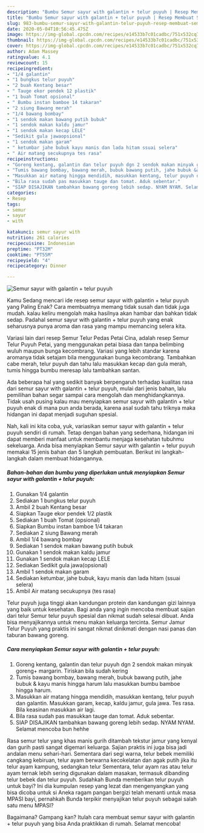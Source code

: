 ```yaml
---
description: "Bumbu Semur sayur with galantin + telur puyuh | Resep Membuat Semur sayur with galantin + telur puyuh Yang Enak Banget"
title: "Bumbu Semur sayur with galantin + telur puyuh | Resep Membuat Semur sayur with galantin + telur puyuh Yang Enak Banget"
slug: 983-bumbu-semur-sayur-with-galantin-telur-puyuh-resep-membuat-semur-sayur-with-galantin-telur-puyuh-yang-enak-banget
date: 2020-05-04T10:56:45.475Z
image: https://img-global.cpcdn.com/recipes/e14533b7c01cadbc/751x532cq70/semur-sayur-with-galantin-telur-puyuh-foto-resep-utama.jpg
thumbnail: https://img-global.cpcdn.com/recipes/e14533b7c01cadbc/751x532cq70/semur-sayur-with-galantin-telur-puyuh-foto-resep-utama.jpg
cover: https://img-global.cpcdn.com/recipes/e14533b7c01cadbc/751x532cq70/semur-sayur-with-galantin-telur-puyuh-foto-resep-utama.jpg
author: Adam Massey
ratingvalue: 4.1
reviewcount: 15
recipeingredient:
- "1/4 galantin"
- "1 bungkus telur puyuh"
- "2 buah Kentang besar"
- " Tauge ekor pendek 12 plastik"
- "1 buah Tomat opsional"
- " Bumbu instan bamboe 14 takaran"
- "2 siung Bawang merah"
- "1/4 bawang bombay"
- "1 sendok makan bawang putih bubuk"
- "1 sendok makan kaldu jamur"
- "1 sendok makan kecap LELE"
- "Sedikit gula jawaopsional"
- "1 sendok makan garam"
- " ketumbar jahe bubuk kayu manis dan lada hitam ssuai selera"
- " Air matang secukupnya tes rasa"
recipeinstructions:
- "Goreng kentang, galantin dan telur puyuh dgn 2 sendok makan minyak goreng+ margarin. Tiriskan bila sudah kering"
- "Tumis bawang bombay, bawang merah, bubuk bawang putih, jahe bubuk &amp; kayu manis hingga harum lalu masukkan bumbu bamboe hingga harum."
- "Masukkan air matang hingga mendidih, masukkan kentang, telur puyuh dan galantin. Masukkan garam, kecap, kaldu jamur, gula jawa. Tes rasa. Bila keasinan masukkan air lagi."
- "Bila rasa sudah pas masukkan tauge dan tomat. Aduk sebentar."
- "SIAP DISAJIKAN tambahkan bawang goreng lebih sedap. NYAM NYAM. Selamat mencoba bun hehhe"
categories:
- Resep
tags:
- semur
- sayur
- with

katakunci: semur sayur with 
nutrition: 261 calories
recipecuisine: Indonesian
preptime: "PT32M"
cooktime: "PT55M"
recipeyield: "4"
recipecategory: Dinner

---
```



![Semur sayur with galantin + telur puyuh](https://img-global.cpcdn.com/recipes/e14533b7c01cadbc/751x532cq70/semur-sayur-with-galantin-telur-puyuh-foto-resep-utama.jpg)

Kamu Sedang mencari ide resep semur sayur with galantin + telur puyuh yang Paling Enak? Cara membuatnya memang tidak susah dan tidak juga mudah. kalau keliru mengolah maka hasilnya akan hambar dan bahkan tidak sedap. Padahal semur sayur with galantin + telur puyuh yang enak seharusnya punya aroma dan rasa yang mampu memancing selera kita.

Variasi lain dari resep Semur Telur Pedas Petai Cina, adalah resep Semur Telur Puyuh Petai, yang menggunakan petai biasa dan tanpa belimbing wuluh maupun bunga kecombrang. Variasi yang lebih standar karena aromanya tidak setajam bila menggunakan bunga kecombrang. Tambahkan cabe merah, telur puyuh dan tahu lalu masukkan kecap dan gula merah, tumis hingga bumbu meresap lalu tambahkan santan.

Ada beberapa hal yang sedikit banyak berpengaruh terhadap kualitas rasa dari semur sayur with galantin + telur puyuh, mulai dari jenis bahan, lalu pemilihan bahan segar sampai cara mengolah dan menghidangkannya. Tidak usah pusing kalau mau menyiapkan semur sayur with galantin + telur puyuh enak di mana pun anda berada, karena asal sudah tahu triknya maka hidangan ini dapat menjadi suguhan spesial.


Nah, kali ini kita coba, yuk, variasikan semur sayur with galantin + telur puyuh sendiri di rumah. Tetap dengan bahan yang sederhana, hidangan ini dapat memberi manfaat untuk membantu menjaga kesehatan tubuhmu sekeluarga. Anda bisa menyiapkan Semur sayur with galantin + telur puyuh memakai 15 jenis bahan dan 5 langkah pembuatan. Berikut ini langkah-langkah dalam membuat hidangannya.

<!--inarticleads1-->

##### Bahan-bahan dan bumbu yang diperlukan untuk menyiapkan Semur sayur with galantin + telur puyuh:

1. Gunakan 1/4 galantin
1. Sediakan 1 bungkus telur puyuh
1. Ambil 2 buah Kentang besar
1. Siapkan  Tauge ekor pendek 1/2 plastik
1. Sediakan 1 buah Tomat (opsional)
1. Siapkan  Bumbu instan bamboe 1/4 takaran
1. Sediakan 2 siung Bawang merah
1. Ambil 1/4 bawang bombay
1. Sediakan 1 sendok makan bawang putih bubuk
1. Gunakan 1 sendok makan kaldu jamur
1. Gunakan 1 sendok makan kecap LELE
1. Sediakan Sedikit gula jawa(opsional)
1. Ambil 1 sendok makan garam
1. Sediakan  ketumbar, jahe bubuk, kayu manis dan lada hitam (ssuai selera)
1. Ambil  Air matang secukupnya (tes rasa)


Telur puyuh juga tinggi akan kandungan protein dan kandungan gizi lainnya yang baik untuk kesehatan. Bagi anda yang ingin mencoba membuat sajian dari telur Semur telur puyuh spesial dan nikmat sudah selesai dibuat. Anda bisa menyajikannya untuk menu makan keluarga tercinta. Semur Jamur Telur Puyuh yang praktis ini sangat nikmat dinikmati dengan nasi panas dan taburan bawang goreng. 

<!--inarticleads2-->

##### Cara menyiapkan Semur sayur with galantin + telur puyuh:

1. Goreng kentang, galantin dan telur puyuh dgn 2 sendok makan minyak goreng+ margarin. Tiriskan bila sudah kering
1. Tumis bawang bombay, bawang merah, bubuk bawang putih, jahe bubuk &amp; kayu manis hingga harum lalu masukkan bumbu bamboe hingga harum.
1. Masukkan air matang hingga mendidih, masukkan kentang, telur puyuh dan galantin. Masukkan garam, kecap, kaldu jamur, gula jawa. Tes rasa. Bila keasinan masukkan air lagi.
1. Bila rasa sudah pas masukkan tauge dan tomat. Aduk sebentar.
1. SIAP DISAJIKAN tambahkan bawang goreng lebih sedap. NYAM NYAM. Selamat mencoba bun hehhe


Rasa semur telur yang khas manis gurih ditambah tekstur jamur yang kenyal dan gurih pasti sangat digemari keluarga. Sajian praktis ini juga bisa jadi andalan menu sehari-hari. Sementara dari segi warna, telur bebek memiliki cangkang kebiruan, telur ayam berwarna kecokelatan dan agak putih jika itu telur ayam kampung, sedangkan telur Sementara, telur ayam ras atau telur ayam ternak lebih sering digunakan dalam masakan, termasuk dibanding telur bebek dan telur puyuh. Sudahkah Bunda memberikan telur puyuh untuk bayi? Ini dia kumpulan resep yang lezat dan mengenyangkan yang bisa dicoba untuk si Aneka ragam pangan bergizi telah menanti untuk masa MPASI bayi, pernahkah Bunda terpikir menyajikan telur puyuh sebagai salah satu menu MPASI? 

Bagaimana? Gampang kan? Itulah cara membuat semur sayur with galantin + telur puyuh yang bisa Anda praktikkan di rumah. Selamat mencoba!
